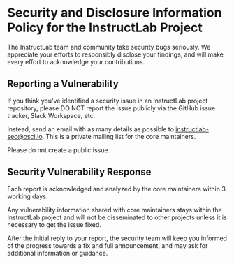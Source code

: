 # Security and Disclosure Information Policy for the InstructLab Project

The InstructLab team and community take security bugs seriously. We appreciate your efforts to responsibly disclose your findings, and will make every effort to acknowledge your contributions.

## Reporting a Vulnerability

If you think you've identified a security issue in an InstructLab project repository, please DO NOT report the issue publicly via the GitHub issue tracker, Slack Workspace, etc.

Instead, send an email with as many details as possible to [instructlab-sec@osci.io](mailto:instructlab-sec@osci.io). This is a private mailing list for the core maintainers.

Please do not create a public issue.

## Security Vulnerability Response

Each report is acknowledged and analyzed by the core maintainers within 3 working days.

Any vulnerability information shared with core maintainers stays within the InstructLab project and will not be disseminated to other projects unless it is necessary to get the issue fixed.

After the initial reply to your report, the security team will keep you informed of the progress towards a fix and full announcement, and may ask for additional information or guidance.
